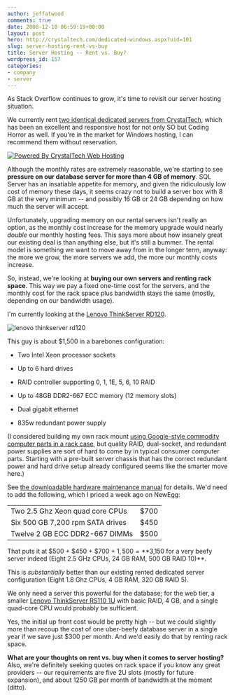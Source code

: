 ```yaml
---
author: jeffatwood
comments: true
date: 2008-12-10 06:59:19+00:00
layout: post
hero: http://crystaltech.com/dedicated-windows.aspx?uid=101
slug: server-hosting-rent-vs-buy
title: Server Hosting -- Rent vs. Buy?
wordpress_id: 157
categories:
- company
- server
---
```



As Stack Overflow continues to grow, it's time to revisit our server hosting situation.



We currently rent [two identical dedicated servers from CrystalTech](http://blog.stackoverflow.com/2008/04/our-dedicated-server/), which has been an excellent and responsive host for not only SO but Coding Horror as well. If you're in the market for Windows hosting, I can recommend them without reservation.



[![Powered By CrystalTech Web Hosting](http://blog.stackoverflow.com/wp-content/uploads/powered-by-crystaltech.png)](http://crystaltech.com/dedicated-windows.aspx?uid=101)



Although the monthly rates are extremely reasonable, we're starting to see **pressure on our database server for more than 4 GB of memory**. SQL Server has an insatiable appetite for memory, and given the ridiculously low cost of memory these days, it seems crazy not to build a server box with 8 GB at the very minimum -- and possibly 16 GB or 24 GB depending on how much the server will accept.



Unfortunately, upgrading memory on our rental servers isn't really an option, as the monthly cost increase for the memory upgrade would nearly _double_ our monthly hosting fees. This says more about how insanely great our existing deal is than anything else, but it's still a bummer. The rental model is something we want to move away from in the longer term, anyway: the more we grow, the more servers we add, the more our monthly costs increase.



So, instead, we're looking at **buying our own servers and renting rack space**. This way we pay a fixed one-time cost for the servers, and the monthly cost for the rack space plus bandwidth stays the same (mostly, depending on our bandwidth usage).



I'm currently looking at the [Lenovo ThinkServer RD120](http://www.buy.com/prod/lenovo-thinkserver-rd120-server-xeon-1-86ghz-2gb-ddr2-sdram-raid/q/loc/101/209246521.html).



![lenovo thinkserver rd120](/blog/images/wordpress/lenovo-thinkserver-rd120.jpg)



This guy is about $1,500 in a barebones configuration:







  * Two Intel Xeon processor sockets

  * Up to 6 hard drives

  * RAID controller supporting 0, 1, 1E, 5, 6, 10 RAID

  * Up to 48GB DDR2-667 ECC memory (12 memory slots)

  * Dual gigabit ethernet

  * 835w redundant power supply




(I considered building my own rack mount [using Google-style commodity computer parts in a rack case](http://www.codinghorror.com/blog/archives/000814.html), but quality RAID, dual-socket, and redundant power supplies are sort of hard to come by in typical consumer computer parts. Starting with a pre-built server chassis that has the correct redundant power and hard drive setup already configured seems like the smarter move here.)



See [the downloadable hardware maintenance manual](http://www-307.ibm.com/pc/support/site.wss/MIGR-70408.html) for details. We'd need to add the following, which I priced a week ago on NewEgg:



<table cellpadding="4" width="400" cellspacing="4" >
<tr >
<td >Two 2.5 Ghz Xeon quad core CPUs
</td>
<td >$700
</td></tr>
<tr >
<td >Six 500 GB 7,200 rpm SATA drives
</td>
<td >$450
</td></tr>
<tr >
<td >Twelve 2 GB ECC DDR2-667 DIMMs
</td>
<td >$500
</td></tr>
</table>



That puts it at $500 + $450 + $700 + $1,500 = **$3,150 for a very beefy server indeed (Eight 2.5 GHz CPUs, 24 GB RAM, 500 GB RAID 10)**. 



This is _substantially_ better than our existing rented dedicated server configuration (Eight 1.8 Ghz CPUs, 4 GB RAM, 320 GB RAID 5).



We only need a server this powerful for the database; for the web tier, a smaller [Lenovo ThinkServer RS110 1U](http://www.buy.com/prod/lenovo-thinkserver-rs110-server-1-x-core-2-duo-2-53ghz-1gb-ddr2-sdram/q/loc/101/209246526.html) with basic RAID, 4 GB, and a single quad-core CPU would probably be sufficient.



Yes, the initial up front cost would be pretty high -- but we could slightly more than recoup the cost of one uber-beefy database server in a single year if we save just $300 per month. And we'd easily do that by renting rack space.



**What are your thoughts on rent vs. buy when it comes to server hosting?** Also, we're definitely seeking quotes on rack space if you know any great providers -- our requirements are five 2U slots (mostly for future expansion), and about 1250 GB per month of bandwidth at the moment (ditto).

